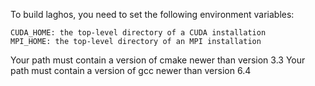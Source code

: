 To build laghos, you need to set the following environment variables:

	CUDA_HOME: the top-level directory of a CUDA installation
	MPI_HOME: the top-level directory of an MPI installation

Your path must contain a version of cmake newer than version 3.3
Your path must contain a version of gcc newer than version 6.4
